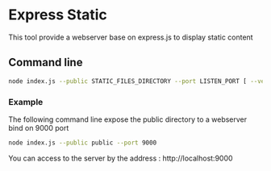 # Express Static
This tool provide a webserver base on express.js to display static content

## Command line
```sh
node index.js --public STATIC_FILES_DIRECTORY --port LISTEN_PORT [ --verbose ]
```

### Example
The following command line expose the public directory to a webserver bind on 9000 port
```sh
node index.js --public public --port 9000
```
You can access to the server by the address : http://localhost:9000